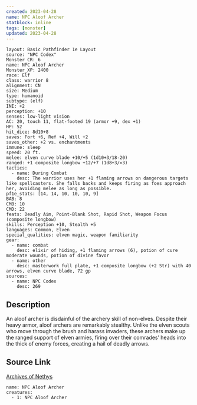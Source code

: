 ```yaml
---
created: 2023-04-28
name: NPC Aloof Archer
statblock: inline
tags: [monster]
updated: 2023-04-28
---
```

```statblock
layout: Basic Pathfinder 1e Layout
source: "NPC Codex"
Monster_CR: 6
name: NPC Aloof Archer
Monster_XP: 2400
race: Elf
class: warrior 8
alignment: CN
size: Medium
type: humanoid
subtype: (elf)
INI: +2
perception: +10
senses: low-light vision
AC: 20, touch 11, flat-footed 19 (armor +9, dex +1)
HP: 52
hit_dice: 8d10+8
saves: Fort +6, Ref +4, Will +2
saves_other: +2 vs. enchantments
immune: sleep
speed: 20 ft.
melee: elven curve blade +10/+5 (1d10+3/18-20)
ranged: +1 composite longbow +12/+7 (1d8+3/×3)
tactics:
  - name: During Combat
    desc: The warrior uses her +1 flaming arrows on dangerous targets like spellcasters. She falls backs and keeps firing as foes approach her, avoiding melee as long as possible.
pf1e_stats: [14, 14, 10, 10, 10, 9]
BAB: 8
CMB: 10
CMD: 22
feats: Deadly Aim, Point-Blank Shot, Rapid Shot, Weapon Focus (composite longbow)
skills: Perception +10, Stealth +5
languages: Common, Elven
special_qualities: elven magic, weapon familiarity
gear:
  - name: combat
    desc: elixir of hiding, +1 flaming arrows (6), potion of cure moderate wounds, potion of divine favor
  - name: other
    desc: masterwork full plate, +1 composite longbow (+2 Str) with 40 arrows, elven curve blade, 72 gp
sources:
  - name: NPC Codex
    desc: 269
```
## Description
An aloof archer is disdainful of the archery skill of non-elves. Despite their heavy armor, aloof archers are remarkably stealthy. Unlike the elven scouts who move through the brush and harass invaders, these archers make up the ranged support of elven armies, firing over their comrades’ heads into the thick of enemy forces, creating a hail of deadly arrows.
## Source Link
[Archives of Nethys](https://aonprd.com/NPCDisplay.aspx?ItemName=Aloof%20Archer)
```encounter-table
name: NPC Aloof Archer
creatures:
  - 1: NPC Aloof Archer
```
